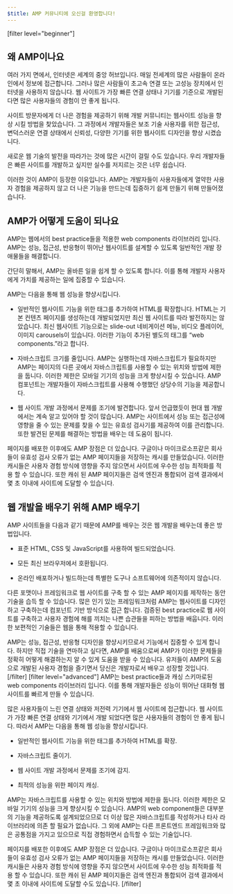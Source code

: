```yaml
---
$title: AMP 커뮤니티에 오신걸 환영합니다!
---
```


[filter level="beginner"]
## 왜 AMP이나요

여러 가지 면에서, 인터넷은 세계의 중앙 허브입니다. 매일 전세계의 많은 사람들이 온라인에서 정보에 접근합니다. 그러나 많은 사람들이 초고속 연결 또는 고성능 장치에서 인터넷을 사용하지 않습니다. 웹 사이트가 가장 빠른 연결 상태나 기기를 기준으로 개발된다면 많은 사용자들의 경험이 안 좋게 됩니다.

사이트 방문자에게 더 나은 경험을 제공하기 위해 개발 커뮤니티는 웹사이트 성능을 향상 시킬 방법을 찾았습니다. 그 과정에서 개발자들은 보조 기술 사용자를 위한 접근성, 변덕스러운 연결 상태에서 신뢰성, 다양한 기기를 위한 웹사이트 디자인을 향상 시켰습니다.

새로운 웹 기술의 발전을 따라가는 것에 많은 시간이 걸릴 수도 있습니다. 우리 개발자들은 빠른 사이트를 개발하고 싶지만 실수를 저지르는 것은 너무 쉽습니다.

이러한 것이 AMP이 등장한 이유입니다. AMP는 개발자들이 사용자들에게 열약한 사용자 경험을 제공하지 않고 더 나은 기능을 만드는데 집중하기 쉽게 만들기 위해 만들어졌습니다.

## AMP가 어떻게 도움이 되나요

AMP는 웹에서의 best practice들을 적용한 web components 라이브러리 입니다. AMP는 성능, 접근성, 반응형이 뛰어난 웹사이트를 설계할 수 있도록 일반적인 개발 장애물들을 해결합니다.

간단히 말해서, AMP는 올바른 일을 쉽게 할 수 있도록 합니다. 이를 통해 개발자 사용자에게 가치를 제공하는 일에 집중할 수 있습니다.

AMP는 다음을 통해 웹 성능을 향샹시킵니다.

- 일반적인 웹사이트 기능을 위한 태그를 추가하여 HTML를 확장합니다. HTML는 기본 컨텐츠 페이지를 생성하는데 개발되었지만 최신 웹 사이트를 따라 발전하지는 않았습니다. 최신 웹사이트 기능으로는 slide-out 네비게이션 메뉴, 비디오 플레이어, 이미지 carousels이 있습니다. 이러한 기능이 추가된 별도의 태그를 “web components.”라고 합니다.

- 자바스크립트 크기를 줄입니다. AMP는 실행하는데 자바스크립트가 필요하지만 AMP는 페이지의 다른 곳에서 자바스크립트를 사용할 수 있는 위치와 방법에 제한을 둡니다. 이러한 제한은 모바일 기기의 성능을 크게 향상시킬 수 있습니다. AMP 컴포넌트는 개발자들이 자바스크립트를 사용해 수행했던 상당수의 기능을 제공합니다.

- 웹 사이트 개발 과정에서 문제를 조기에 발견합니다. 앞서 언급했듯이 현대 웹 개발에서는 계속 알고 있어야 할 것이 많습니다. AMP는 사이트에서 성능 또는 접근성에 영향을 줄 수 있는 문제를 찾을 수 있는 유효성 검사기를 제공하여 이를 관리합니다. 또한 발견된 문제를 해결하는 방법을 배우는 데 도움이 됩니다.

페이지를 배포한 이후에도 AMP 장점은 더 있습니다. 구글이나 마이크로소프같은 회사들이 유효성 검사 오류가 없는 AMP 페이지들을 저장하는 캐시를 만들었습니다. 이러한 캐시들은 사용자 경험 방식에 영향을 주지 않으면서 사이트에 우수한 성능 최적화를 적용 할 수 있습니다. 또한 캐쉬 된 AMP 페이지들은 검색 엔진과 통합되어 검색 결과에서 몇 초 이내에 사이트에 도달할 수 있습니다.

## 웹 개발을 배우기 위해 AMP 배우기

AMP 사이트들을 다음과 같기 때문에 AMP를 배우는 것은 웹 개발을 배우는데 좋은 방법입니다.

- 표준 HTML, CSS 및 JavaScript를 사용하여 빌드되었습니다.

- 모든 최신 브라우저에서 호환됩니다.

- 온라인 배포하거나 빌드하는데 특별한 도구나 소프트웨어에 의존적이지 않습니다.

다른 포맷이나 프레임워크로 웹 사이트를 구축 할 수 있는 AMP 페이지를 제작하는 동안 기술을 습득 할 수 있습니다. 많은 인기 있는 프레임워크처럼 AMP는 웹사이트를 디자인 하고 구축하는데 컴포넌트 기반 방식으로 접근 합니다. 검증된 best practice로 웹 사이트를 구축하고 사용자 경험에 해를 끼치는 나쁜 습관들을 피하는 방법을 배웁니다. 이러한 보편적인 기술들은 웹을 통해 적용할 수 있습니다. 

AMP는 성능, 접근성, 반응형 디자인을 향샹시키므로서 기능에서 집중할 수 있게 합니다. 하지만 직접 기술을 연마하고 싶다면, AMP를 배움으로써 AMP가 이러한 문제들을 정확히 어떻게 해결하는지 알 수 있게 도움을 받을 수 있습니다. 유저들이 AMP의 도움으로 개발된 사용자 경험을 즐기면서 당신은 개발자로서 배우고 성장할 것입니다.
[/filter]
[filter level="advanced"]
AMP는 best practice들과 캐싱 스키마로된 web components 라이브러리 입니다. 이를 통해 개발자들은 성능이 뛰어난 대화형 웹 사이트를 빠르게 만들 수 있습니다.

많은 사용자들이 느린 연결 상태와 저전력 기기에서 웹 사이트에 접근합니다. 웹 사이트가 가장 빠른 연결 상태와 기기에서 개발 되었다면 많은 사용자들의 경험이 안 좋게 됩니다. 따라서 AMP는 다음을 통해 웹 성능을 향상시킵니다.

- 일반적인 웹사이트 기능을 위한 태그를 추가하여 HTML를 확장.

- 자바스크립트 줄이기.

- 웹 사이트 개발 과정에서 문제를 조기에 감지.

- 최적의 성능을 위한 페이지 캐싱.

AMP는 자바스크립트를 사용할 수 있는 위치와 방법에 제한을 둡니다. 이러한 제한은 모바일 기기의 성능을 크게 향상시킬 수 있습니다. AMP의 web component들은 대부분의 기능을 제공하도록 설계되었으므로 더 이상 많은 자바스크립트를 작성하거나 타사 라이브러리에 의존 할 필요가 없습니다. 그 외에 AMP는 다른 프론트엔드 프레임워크와 많은 공통점을 가지고 있으므로 직접 경험하면서 습득할 수 있는 기술입니다.

페이지를 배포한 이후에도 AMP 장점은 더 있습니다. 구글이나 마이크로소프같은 회사들이 유효성 검사 오류가 없는 AMP 페이지들을 저장하는 캐시를 만들었습니다. 이러한 캐시들은 사용자 경험 방식에 영향을 주지 않으면서 사이트에 우수한 성능 최적화를 적용 할 수 있습니다. 또한 캐쉬 된 AMP 페이지들은 검색 엔진과 통합되어 검색 결과에서 몇 초 이내에 사이트에 도달할 수도 있습니다.
[/filter]
